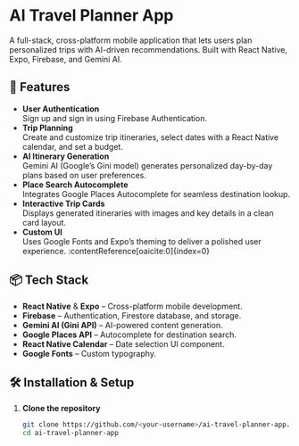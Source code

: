 # AI Travel Planner App

A full-stack, cross-platform mobile application that lets users plan personalized trips with AI-driven recommendations. Built with React Native, Expo, Firebase, and Gemini AI.

## 🚀 Features

- **User Authentication**  
  Sign up and sign in using Firebase Authentication.  
- **Trip Planning**  
  Create and customize trip itineraries, select dates with a React Native calendar, and set a budget.  
- **AI Itinerary Generation**  
  Gemini AI (Google’s Gini model) generates personalized day-by-day plans based on user preferences.  
- **Place Search Autocomplete**  
  Integrates Google Places Autocomplete for seamless destination lookup.  
- **Interactive Trip Cards**  
  Displays generated itineraries with images and key details in a clean card layout.  
- **Custom UI**  
  Uses Google Fonts and Expo’s theming to deliver a polished user experience. :contentReference[oaicite:0]{index=0}

## 📦 Tech Stack

- **React Native** & **Expo** – Cross-platform mobile development.  
- **Firebase** – Authentication, Firestore database, and storage.  
- **Gemini AI (Gini API)** – AI-powered content generation.  
- **Google Places API** – Autocomplete for destination search.  
- **React Native Calendar** – Date selection UI component.  
- **Google Fonts** – Custom typography.

## 🛠 Installation & Setup

1. **Clone the repository**  
   ```bash
   git clone https://github.com/<your-username>/ai-travel-planner-app.git
   cd ai-travel-planner-app
